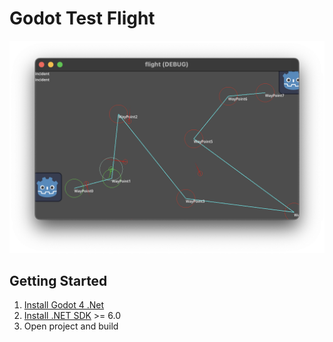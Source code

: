 # Godot Test Flight

![img](./docs/fig/demo.png)

## Getting Started

1. [Install Godot 4 .Net](https://godotengine.org/)
2. [Install .NET SDK](https://dotnet.microsoft.com/en-us/download) >= 6.0
3. Open project and build

